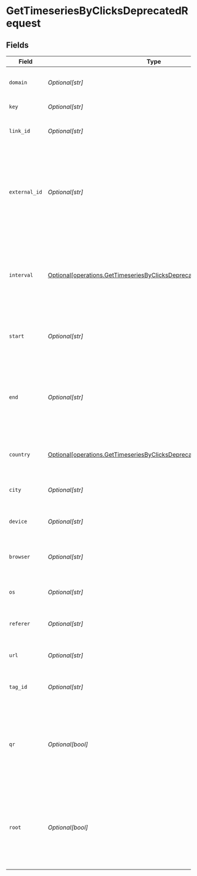 # GetTimeseriesByClicksDeprecatedRequest


## Fields

| Field                                                                                                                                                  | Type                                                                                                                                                   | Required                                                                                                                                               | Description                                                                                                                                            |
| ------------------------------------------------------------------------------------------------------------------------------------------------------ | ------------------------------------------------------------------------------------------------------------------------------------------------------ | ------------------------------------------------------------------------------------------------------------------------------------------------------ | ------------------------------------------------------------------------------------------------------------------------------------------------------ |
| `domain`                                                                                                                                               | *Optional[str]*                                                                                                                                        | :heavy_minus_sign:                                                                                                                                     | The domain to filter analytics for.                                                                                                                    |
| `key`                                                                                                                                                  | *Optional[str]*                                                                                                                                        | :heavy_minus_sign:                                                                                                                                     | The short link slug.                                                                                                                                   |
| `link_id`                                                                                                                                              | *Optional[str]*                                                                                                                                        | :heavy_minus_sign:                                                                                                                                     | The unique ID of the short link on Dub.                                                                                                                |
| `external_id`                                                                                                                                          | *Optional[str]*                                                                                                                                        | :heavy_minus_sign:                                                                                                                                     | This is the ID of the link in the your database. Must be prefixed with 'ext_' when passed as a query parameter.                                        |
| `interval`                                                                                                                                             | [Optional[operations.GetTimeseriesByClicksDeprecatedQueryParamInterval]](../../models/operations/gettimeseriesbyclicksdeprecatedqueryparaminterval.md) | :heavy_minus_sign:                                                                                                                                     | The interval to retrieve analytics for. Takes precedence over start and end. If undefined, defaults to 24h.                                            |
| `start`                                                                                                                                                | *Optional[str]*                                                                                                                                        | :heavy_minus_sign:                                                                                                                                     | The start date and time when to retrieve analytics from.                                                                                               |
| `end`                                                                                                                                                  | *Optional[str]*                                                                                                                                        | :heavy_minus_sign:                                                                                                                                     | The end date and time when to retrieve analytics from. If not provided, defaults to the current date.                                                  |
| `country`                                                                                                                                              | [Optional[operations.GetTimeseriesByClicksDeprecatedQueryParamCountry]](../../models/operations/gettimeseriesbyclicksdeprecatedqueryparamcountry.md)   | :heavy_minus_sign:                                                                                                                                     | The country to retrieve analytics for.                                                                                                                 |
| `city`                                                                                                                                                 | *Optional[str]*                                                                                                                                        | :heavy_minus_sign:                                                                                                                                     | The city to retrieve analytics for.                                                                                                                    |
| `device`                                                                                                                                               | *Optional[str]*                                                                                                                                        | :heavy_minus_sign:                                                                                                                                     | The device to retrieve analytics for.                                                                                                                  |
| `browser`                                                                                                                                              | *Optional[str]*                                                                                                                                        | :heavy_minus_sign:                                                                                                                                     | The browser to retrieve analytics for.                                                                                                                 |
| `os`                                                                                                                                                   | *Optional[str]*                                                                                                                                        | :heavy_minus_sign:                                                                                                                                     | The OS to retrieve analytics for.                                                                                                                      |
| `referer`                                                                                                                                              | *Optional[str]*                                                                                                                                        | :heavy_minus_sign:                                                                                                                                     | The referer to retrieve analytics for.                                                                                                                 |
| `url`                                                                                                                                                  | *Optional[str]*                                                                                                                                        | :heavy_minus_sign:                                                                                                                                     | The URL to retrieve analytics for.                                                                                                                     |
| `tag_id`                                                                                                                                               | *Optional[str]*                                                                                                                                        | :heavy_minus_sign:                                                                                                                                     | The tag ID to retrieve analytics for.                                                                                                                  |
| `qr`                                                                                                                                                   | *Optional[bool]*                                                                                                                                       | :heavy_minus_sign:                                                                                                                                     | Filter for QR code scans. If true, filter for QR codes only. If false, filter for links only. If undefined, return both.                               |
| `root`                                                                                                                                                 | *Optional[bool]*                                                                                                                                       | :heavy_minus_sign:                                                                                                                                     | Filter for root domains. If true, filter for domains only. If false, filter for links only. If undefined, return both.                                 |